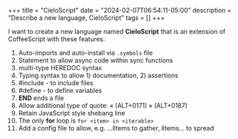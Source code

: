 +++
title = "CieloScript"
date = "2024-02-07T06:54:11-05:00"
description = "Describe a new language, CieloScript"
tags = []
+++

I want to create a new language named **CieloScript** that is an
extension of CoffeeScript with these features:

1. Auto-imports and auto-install via `.symbols` file
2. Statement to allow async code within sync functions
3. multi-type HEREDOC syntax
4. Typing syntax to allow 1) documentation, 2) assertions
5. #include - to include files
6. #define - to define variables
7. __END__ ends a file
8. Allow additional type of quote: « (ALT+0171) » (ALT+0187)
9. Retain JavaScript style shebang line
10. The only **for** loop is `for <item> in <iterable>`
11. Add a config file to allow, e.g. ...lItems to gather, lItems... to spread
